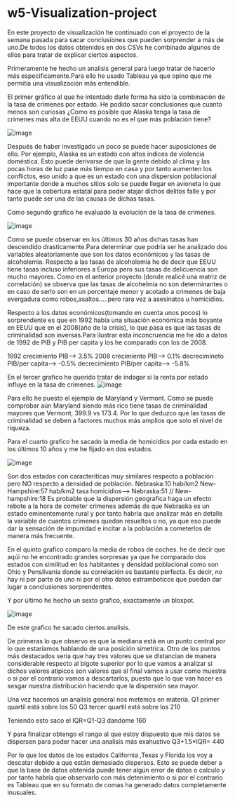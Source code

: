 # w5-Visualization-project

En este proyecto de visualización he continuado con el proyecto de la semana pasada para sacar conclusiones que pueden sorprender a más de uno.De todos los datos obtenidos en dos CSVs he combinado algunos de ellos para tratar de explicar ciertos aspectos.

Primeramente he hecho un analisis general para luego tratar de hacerlo más especificamente.Para ello he usado Tableau ya que opino que me permitía una visualización más entendible.

El primer gráfico al que he intentado darle forma ha sido la combinación de la tasa de crimenes por estado. He podido sacar conclusiones que cuanto menos son curiosas
¿Como es posible que Alaska tenga la tasa de crimenes más alta de EEUU cuando no es el que más población tiene?

![image](https://user-images.githubusercontent.com/117199136/219949643-fd3d1d4f-398d-4ea9-ac1d-6dce576da3a8.png)

Después de haber investigado un poco se puede hacer suposiciones de ello. Por ejemplo, Alaska es un estado con altos indices de violencia doméstica. Esto puede derivarse de que la gente debido al clima y las pocas horas de luz pase más tiempo en casa y por tanto aumenten los conflictos, eso unido a que es un estado con una dispersion poblacional importante donde a muchos sitios solo se puede llegar en avioneta lo que hace que la cobertura estatal para poder atajar dichos delitos falle y por tanto puede ser una de las causas de dichas tasas.

Como segundo grafico he evaluado la evolución de la tasa de crimenes. 

![image](https://user-images.githubusercontent.com/117199136/219949898-6d8acf13-ddb5-4ce8-90d4-d470ce86ac88.png)
 
Como se puede observar en los últimos 30 años dichas tasas han descendido drasticamente.Para determinar que podría ser he analizado dos variables aleatoriamente que son los datos económicos y las tasas de alcoholemia. Respecto a las tasas de alcoholemia he de decir que EEUU tiene tasas incluso inferiores a Europa pero sus tasas de delicuencia son mucho mayores. Como en el anterior proyecto (donde realicé una matriz de correlación) se observa que las tasas de alcohelmia no son determinantes o en  caso de serlo son en un porcentaje menor y acotado a crimenes de baja evergadura como robos,asaltos.....pero rara vez a asesinatos u homicidios.

Respecto a los datos económicos(tomando en cuenta unos pocos) lo sorprendente es que en 1992 había una situación económica más boyante en EEUU que en el 2008(año de la crisis), lo que pasa es que las tasas de criminalidad son inversas.Para ilustrar esta inconcruencia me he ido a datos de 1992 de PIB y PIB per capita y los he comparado con los de 2008.

1992 crecimiento PIB--> 3.5%                             2008 crecimiento PIB--> 0.1%
     decrecimineto PIB/per capita--> -0.5%                    decrecimiento PIB/per capita--> -5.8%
     
     
En el tercer grafico he querido tratar de indagar si la renta por estado influye en la tasa de crimenes.
![image](https://user-images.githubusercontent.com/117199136/219951144-8938a552-ddad-44f5-87e6-aec4785c60d5.png)

Para ello he puesto el ejemplo de Maryland y Vermont. Como se puede comprobar aún Maryland siendo más rico tiene tasas de criminalidad mayores que Vermont, 399.9 vs 173.4. Por lo que deduzco que las tasas de criminalidad se deben a factores muchos más amplios que solo el nivel de riqueza.

Para el cuarto grafico he sacado la media de homicidios por cada estado en los últimos 10 años y me he fijado en dos estados.

![image](https://user-images.githubusercontent.com/117199136/219951604-0589f0fe-cf41-440e-9c7d-0f5fa4f9132e.png)

Son dos estados con caracteriticas muy similares respecto a población pero NO respecto a densidad de población. Nebraska:10 hab/km2  New-Hampshire:57 hab/km2 tasa homicidios--> Nebraska:51 // New-hampshire:18
Es probable que la dispersión geografica haga un efecto rebote a la hora de cometer crimenes además de que Nebraska es un estado eminentemente rural y por tanto habría que analizar más en detalle la variable de cuantos crimenes quedan resueltos o no, ya que eso puede dar la sensación de impunidad e incitar a la población a cometerlos de manera más frecuente.

En el quinto grafico comparo la media de robos de coches. he de decir que aqúi no he encontrado grandes sorpresas ya que he comparado dos estados con similitud en los habitantes y densidad poblacional como son Ohio y Pensilvania donde su correlación es bastante perfecta. Es decir, no hay ni por parte de uno ni por el otro datos estramboticos que puedan dar lugar a conclusiones sorprendentes.

Y por último he hecho un sexto grafico, exactamente un bloxpot.

![image](https://user-images.githubusercontent.com/117199136/219952170-519e9c7f-c7f4-4716-85bf-c0a9944e7fa9.png)

De este grafico he sacado ciertos analisis.

De primeras lo que observo es que la mediana está en un punto central por lo que estaríamos hablando de una posición simetrica. Otro de los puntos más destacados sería que hay tres valores que se distancian de manera considerable respecto al bigote superior por lo que vamos a analizar si dichos valores atipicos son valores que al final vamos a usar como muestra o si por el contrario vamos a descartarlos, puesto que lo que van hacer es sesgar nuestra distribución haciendo que la dispersión sea mayor.

Una vez hacemos un analisis general nos metemos en matería.
Q1 primer quartil está sobre los 50
Q3 tercer quartil está sobre los  210

Teniendo esto saco el IQR=Q1-Q3 dandome 160

Y para finalizar obtengo el rango al que estoy dispuesto que mis datos se dispersen para poder hacer una analisis más exahustivo Q3+1.5*IQR= 440

Por lo que los datos de los estados California ,Texas y Florida los voy a descatar debido a que están demasiado dispersos. Esto se puede deber a que la base de datos obtenida puede tener algún error de datos o calculo y por tanto habría que observarlo con más detenimiento o si por el contrario es Tableau que en su formato de comas ha generado datos completamente inusuales.

